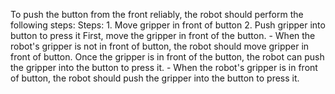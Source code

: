 To push the button from the front reliably, the robot should perform the following steps:
    Steps:  1. Move gripper in front of button  2. Push gripper into button to press it
    First, move the gripper in front of the button.
    - When the robot's gripper is not in front of button, the robot should move gripper in front of button.
    Once the gripper is in front of the button, the robot can push the gripper into the button to press it.
    - When the robot's gripper is in front of button, the robot should push the gripper into the button to press it.